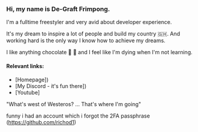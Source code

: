 ### Hi, my name is De-Graft Frimpong. 

I'm a fulltime freestyler and very avid about developer experience. 

It's my dream to inspire a lot of people and build my country 🇬🇭. And working hard is the only way I know how to achieve my dreams.

I like anything chocolate 🍫 🍩 and I feel like I'm dying when I'm not learning.

#### Relevant links:

- [Homepage])
- [My Discord - it's fun there])
- [Youtube]


"What's west of Westeros? ... That's where I'm going"

funny i had an account which i forgot the 2FA passphrase (https://github.com/richod1)
